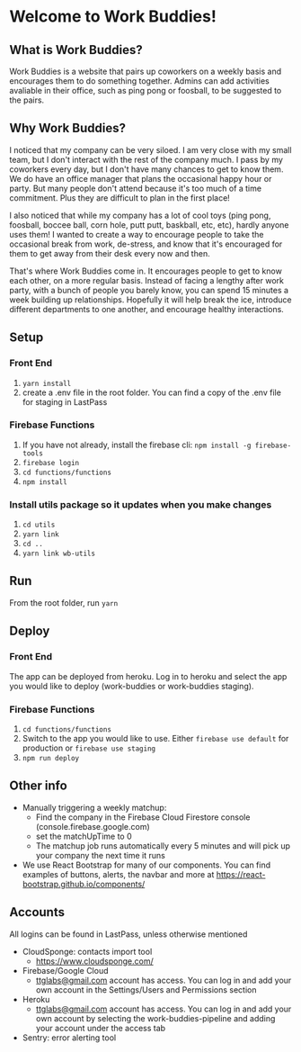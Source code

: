 # Welcome to Work Buddies!


## What is Work Buddies?
Work Buddies is a website that pairs up coworkers on a weekly basis and encourages them to do something together. Admins can add activities avaliable in their office, such as ping pong or foosball, to be suggested to the pairs.

## Why Work Buddies?
I noticed that my company can be very siloed. I am very close with my small team, but I don't interact with the rest of the company much. I pass by my coworkers every day, but I don't have many chances to get to know them. We do have an office manager that plans the occasional happy hour or party. But many people don't attend because it's too much of a time commitment. Plus they are difficult to plan in the first place!

I also noticed that while my company has a lot of cool toys (ping pong, foosball, boccee ball, corn hole, putt putt, baskball, etc, etc), hardly anyone uses them! I wanted to create a way to encourage people to take the occasional break from work, de-stress, and know that it's encouraged for them to get away from their desk every now and then.


That's where Work Buddies come in. It encourages people to get to know each other, on a more regular basis. Instead of facing a lengthy after work party, with a bunch of people you barely know, you can spend 15 minutes a week building up relationships. Hopefully it will help break the ice, introduce different departments to one another, and encourage healthy interactions.


## Setup

### Front End
1. `yarn install`
1. create a .env file in the root folder. You can find a copy of the .env file for staging in LastPass

### Firebase Functions
1. If you have not already, install the firebase cli: `npm install -g firebase-tools`
1. `firebase login`
1. `cd functions/functions`
1. `npm install`

### Install utils package so it updates when you make changes
1. `cd utils`
1. `yarn link`
1. `cd ..`
1. `yarn link wb-utils`


## Run
From the root folder, run `yarn`

## Deploy

### Front End
The app can be deployed from heroku. Log in to heroku and select the app you would like to deploy (work-buddies or work-buddies staging).

### Firebase Functions
1. `cd functions/functions`
1. Switch to the app you would like to use. Either `firebase use default` for production or `firebase use staging`
1. `npm run deploy`



## Other info

* Manually triggering a weekly matchup:
  * Find the company in the Firebase Cloud Firestore console (console.firebase.google.com)
  * set the matchUpTime to 0
  * The matchup job runs automatically every 5 minutes and will pick up your company the next time it runs
* We use React Bootstrap for many of our components. You can find examples of buttons, alerts, the navbar and more at https://react-bootstrap.github.io/components/


## Accounts
All logins can be found in LastPass, unless otherwise mentioned

* CloudSponge: contacts import tool
  * https://www.cloudsponge.com/
* Firebase/Google Cloud
  * ttglabs@gmail.com account has access. You can log in and add your own account in the Settings/Users and Permissions section
* Heroku
  * ttglabs@gmail.com account has access. You can log in and add your own account by selecting the work-buddies-pipeline and adding your account under the access tab
* Sentry: error alerting tool

